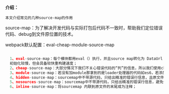 **介绍：**
```
本文介绍常见的几种source-map的作用
```

source-map：为了解决开发代码与实际打包后代码不一致时，帮助我们定位错误代码、debug到文件原位置的技术。

webpack默认配置：eval-cheap-module-source-map

```typescript

  1、eval-source-map：每个模块都用eval（）执行，并且source map转化为 DataUrl 后添加到eval()中,可模块化缓存sourcemap；
  初始化较慢，但会具备较快重构建速度；
  2、cheap-source-map：大部分情况下我们不关心错误代码的“列”的信息，所以我们使用cheap模式可以提高sourcemap生成的效率；
  3、module-source-map：若没有加module那拿到的是loader处理器的代码如es6，若添加module则是经过loader处理过的代码如es5；
  4、hidden-source-map：sourcemap中不带源代码，只给出精准的错误行信息，且原文件末尾不引用sourcemap文件；
  5、nosources-source-map：sourcemap中不带源代码，只给出精准的错误行信息，避免信息泄漏；
  6、inline-source-map：将sourcemap 内联到原文件的末尾成为注释；
```